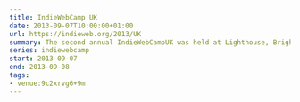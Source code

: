 ```yaml
---
title: IndieWebCamp UK
date: 2013-09-07T10:00:00+01:00
url: https://indieweb.org/2013/UK
summary: The second annual IndieWebCampUK was held at Lighthouse, Brighton directly after dConstruct and in parallel with Mini Maker Faire.
series: indiewebcamp
start: 2013-09-07
end: 2013-09-08
tags:
- venue:9c2xrvg6+9m
---
```

